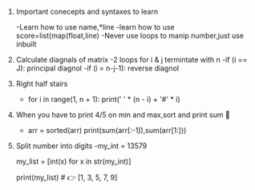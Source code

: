 1. Important conecepts and syntaxes to learn

    -Learn how to use name,*line
    -learn how to use score=list(map(float,line)
    -Never use loops to manip number,just use inbuilt


2. Calculate diagnals of matrix
       -2 loops for i & j termintate with n 
       -if (i == J):
            principal diagnol
        -if (i = n-j-1):
            reverse diagnol
            
3. Right half stairs
    - for i in range(1, n + 1):
     print(' ' * (n  - i) + '#' * i)
            
            
       
4. When you have to print 4/5 on min and max,sort and print sum 🤯
    - arr = sorted(arr)
    print(sum(arr[:-1]),sum(arr[1:]))


5. Split number into digits
    -my_int = 13579

    my_list = [int(x) for x in str(my_int)]

    print(my_list)  # 👉️ [1, 3, 5, 7, 9]
